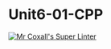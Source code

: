 # Unit6-01-CPP
[![Mr Coxall's Super Linter](https://github.com/ICS3U-Programming-TamerZ/Unit6-01-CPP/workflows/Mr%20Coxall's%20Super%20Linter/badge.svg)](https://github.com/ICS3U-Programming-TamerZ/Unit6-01-CPP/actions/)
